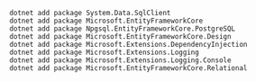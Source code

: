 ﻿        dotnet add package System.Data.SqlClient
        dotnet add package Microsoft.EntityFrameworkCore        
        dotnet add package Npgsql.EntityFrameworkCore.PostgreSQL
        dotnet add package Microsoft.EntityFrameworkCore.Design
        dotnet add package Microsoft.Extensions.DependencyInjection
        dotnet add package Microsoft.Extensions.Logging
        dotnet add package Microsoft.Extensions.Logging.Console
        dotnet add package Microsoft.EntityFrameworkCore.Relational